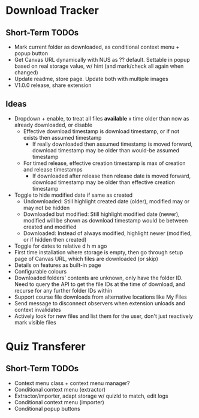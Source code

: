 # Download Tracker

## Short-Term TODOs

- Mark current folder as downloaded, as conditional context menu + popup button
- Get Canvas URL dynamically with NUS as ?? default. Settable in popup based on real storage value, w/ hint (and mark/check all again when changed)
- Update readme, store page. Update both with multiple images
- V1.0.0 release, share extension

## Ideas

- Dropdown + enable, to treat all files **available** x time older than now as already downloaded, or disable
	- Effective download timestamp is download timestamp, or if not exists then assumed timestamp
		- If really downloaded then assumed timestamp is moved forward, download timestamp may be older than would-be assumed timestamp
	- For timed release, effective creation timestamp is max of creation and release timestamps
		- If downloaded after release then release date is moved forward, download timestamp may be older than effective creation timestamp
- Toggle to hide modified date if same as created
	- Undownloaded: Still highlight created date (older), modified may or may not be hidden
	- Downloaded but modified: Still highlight modified date (newer), modified will be shown as download timestamp would be between created and modified
	- Downloaded: Instead of always modified, highlight newer (modified, or if hidden then created)
- Toggle for dates to relative d h m ago
- First time installation where storage is empty, then go through setup page of Canvas URL, which files are downloaded (or skip)
- Details on features as built-in page
- Configurable colours
- Downloaded folders' contents are unknown, only have the folder ID. Need to query the API to get the file IDs at the time of download, and recurse for any further folder IDs within
- Support course file downloads from alternative locations like My Files
- Send message to disconnect observers when extension unloads and context invalidates
- Actively look for new files and list them for the user, don't just reactively mark visible files

# Quiz Transferer

## Short-Term TODOs

- Context menu class + context menu manager?
- Conditional context menu (extractor)
- Extractor/importer, adapt storage w/ quizId to match, edit logs
- Conditional context menu (importer)
- Conditional popup buttons
